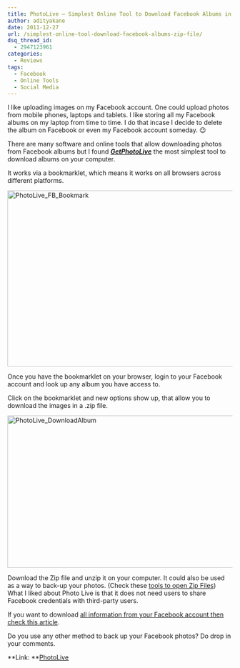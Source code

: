 ```yaml
---
title: PhotoLive – Simplest Online Tool to Download Facebook Albums in ZIP File
author: adityakane
date: 2011-12-27
url: /simplest-online-tool-download-facebook-albums-zip-file/
dsq_thread_id:
  - 2947123961
categories:
  - Reviews
tags:
  - Facebook
  - Online Tools
  - Social Media
---
```

I like uploading images on my Facebook account. One could upload photos from mobile phones, laptops and tablets. I like storing all my Facebook albums on my laptop from time to time. I do that incase I decide to delete the album on Facebook or even my Facebook account someday. 😉

There are many software and online tools that allow downloading photos from Facebook albums but I found ***<a href="http://getphotolive.com/" onclick="_gaq.push(['_trackEvent', 'outbound-article', 'http://getphotolive.com/', 'GetPhotoLive']);" >GetPhotoLive</a>*** the most simplest tool to download albums on your computer.

It works via a bookmarklet, which means it works on all browsers across different platforms.

[<img style="background-image: none; padding-left: 0px; padding-right: 0px; display: inline; padding-top: 0px; border: 0px;" title="PhotoLive_FB_Bookmark" src="http://cdn.devilsworkshop.org/files/2011/12/PhotoLive_FB_Bookmark_thumb.png" alt="PhotoLive_FB_Bookmark" width="570" height="394" border="0" />][1]

Once you have the bookmarklet on your browser, login to your Facebook account and look up any album you have access to.

Click on the bookmarklet and new options show up, that allow you to download the images in a .zip file.

[<img style="background-image: none; padding-left: 0px; padding-right: 0px; display: inline; padding-top: 0px; border: 0px;" title="PhotoLive_DownloadAlbum" src="http://cdn.devilsworkshop.org/files/2011/12/PhotoLive_DownloadAlbum_thumb.png" alt="PhotoLive_DownloadAlbum" width="570" height="341" border="0" />][2]

Download the Zip file and unzip it on your computer. It could also be used as a way to back-up your photos. (Check these [tools to open Zip Files][3]) What I liked about Photo Live is that it does not need users to share Facebook credentials with third-party users.

If you want to download [all information from your Facebook account then check this article][4].

Do you use any other method to back up your Facebook photos? Do drop in your comments.

**Link: **<a href="http://getphotolive.com/" onclick="_gaq.push(['_trackEvent', 'outbound-article', 'http://getphotolive.com/', 'PhotoLive']);" >PhotoLive</a>

 [1]: http://cdn.devilsworkshop.org/files/2011/12/PhotoLive_FB_Bookmark.png
 [2]: http://cdn.devilsworkshop.org/files/2011/12/PhotoLive_DownloadAlbum.png
 [3]: http://devilsworkshop.org/3-tools-to-unzip-files-online/ "3 Tools To UnZip Files Online"
 [4]: http://devilsworkshop.org/download-all-your-facebook-details-in-a-zip-file/ "Download all your Facebook details in a .zip file"
